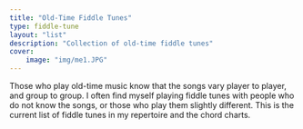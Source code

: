 ```yaml
---
title: "Old-Time Fiddle Tunes"
type: fiddle-tune
layout: "list"
description: "Collection of old-time fiddle tunes"
cover:
    image: "img/me1.JPG"
---
```


Those who play old-time music know that the songs vary player to player, and group to group. I often find myself playing fiddle tunes with people who do not know the songs, or those who play them slightly different. This is the current list of fiddle tunes in my repertoire and the chord charts.
